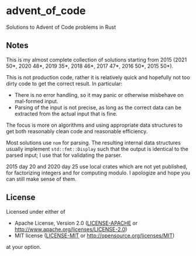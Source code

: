 # advent_of_code

Solutions to Advent of Code problems in Rust

## Notes

This is my almost complete collection of solutions starting from 2015
(2021 50\*, 2020 48\*, 2019 35\*, 2018 46\*, 2017 47\*, 2016 50\*, 2015 50\*).

This is not production code, rather it is relatively quick
and hopefully not too dirty code to get the correct result.
In particular:

* There is no error handling, so it may panic or otherwise misbehave
  on mal-formed input.
* Parsing of the input is not precise, as long as the correct data
  can be extracted from the actual input that is fine.

The focus is more on algorithms and using appropriate data structures
to get both reasonably clean code and reasonable efficiency.

Most solutions use `nom` for parsing. The resulting internal data structures
usually implement `std::fmt::Display` such that the output is identical
to the parsed input; I use that for validating the parser.

2015 day 20 and 2020 day 25 use local crates which are not yet published,
for factorizing integers and for computing modulo.
I apologize and hope you can still make sense of them.

## License

Licensed under either of

- Apache License, Version 2.0 ([LICENSE-APACHE](LICENSE-APACHE) or
  http://www.apache.org/licenses/LICENSE-2.0)
- MIT license ([LICENSE-MIT](LICENSE-MIT) or http://opensource.org/licenses/MIT)

at your option.
